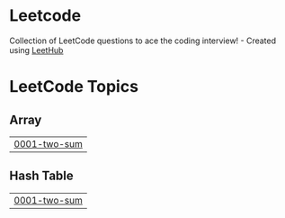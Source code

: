 # Leetcode
Collection of LeetCode questions to ace the coding interview! - Created using [LeetHub](https://github.com/QasimWani/LeetHub)

<!---LeetCode Topics Start-->
# LeetCode Topics
## Array
|  |
| ------- |
| [0001-two-sum](https://github.com/Amod03/Leetcode/tree/master/0001-two-sum) |
## Hash Table
|  |
| ------- |
| [0001-two-sum](https://github.com/Amod03/Leetcode/tree/master/0001-two-sum) |
<!---LeetCode Topics End-->